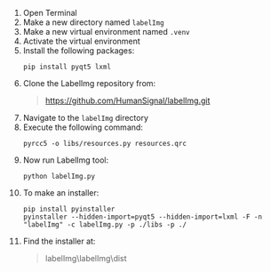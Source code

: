 1. Open Terminal
2. Make a new directory named `labelImg`
3. Make a new virtual environment named `.venv`
4. Activate the virtual environment
5. Install the following packages:
    ```
    pip install pyqt5 lxml
    ```
6. Clone the LabelImg repository from:
   > https://github.com/HumanSignal/labelImg.git
7. Navigate to the `labelImg` directory
8. Execute the following command:
   ```
   pyrcc5 -o libs/resources.py resources.qrc
   ```
9.  Now run LabelImg tool:
    ```
    python labelImg.py
    ```
10. To make an installer:
    ```
    pip install pyinstaller
    pyinstaller --hidden-import=pyqt5 --hidden-import=lxml -F -n "labelImg" -c labelImg.py -p ./libs -p ./
    ```
11. Find the installer at:
    > labelImg\labelImg\dist
